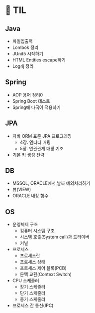 # :seedling: TIL 

## Java
- 파일입출력
- Lombok 정리
- JUnit5 시작하기
- HTML Entities escape하기
- Log4j 정리

## Spring
- AOP 용어 정리0
- Spring Boot 테스트
- Spring에 다국어 적용하기

## JPA
- 자바 ORM 표준 JPA 프로그래밍
    - 4장. 엔티티 매핑 
    - 5장. 연관관계 매핑 기초
- 기본 키 생성 전략

## DB
- MSSQL, ORACLE에서 날짜 예외처리하기
- 뷰(VIEW)
- ORACLE 내장 함수

## OS
- 운영체제 구조
    - 컴퓨터 시스템 구조
    - 시스템 호출(System call)과 드라이버
    - 커널
- 프로세스
    - 프로세스란
    - 프로세스 상태
    - 프로세스 제어 블록(PCB)
    - 문맥 교환(Context Switch)
- CPU 스케줄러
    - 장기 스케줄러
    - 단기 스케줄러
    - 중기 스케줄러
- 프로세스 간 통신(IPC)

